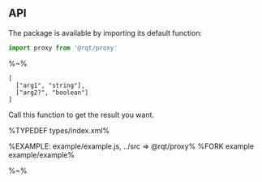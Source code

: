 ## API

The package is available by importing its default function:

```js
import proxy from '@rqt/proxy'
```

%~%

```## proxy
[
  ["arg1", "string"],
  ["arg2?", "boolean"]
]
```

Call this function to get the result you want.

%TYPEDEF types/index.xml%

%EXAMPLE: example/example.js, ../src => @rqt/proxy%
%FORK example example/example%

%~%